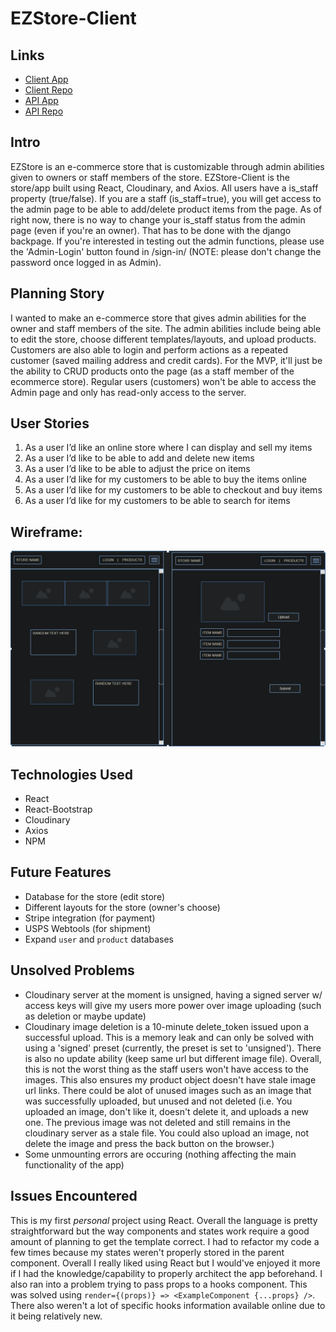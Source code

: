 # EZStore-Client

## Links
- [Client App](https://philingyuup.github.io/EZStore-Client/)
- [Client Repo](https://github.com/philingyuup/EZStore-Client)
- [API App](https://ezstore-server.herokuapp.com/)
- [API Repo](https://github.com/philingyuup/EZStore-Server)

## Intro
EZStore is an e-commerce store that is customizable through admin abilities given to owners or staff members of the store. EZStore-Client is the store/app built using React, Cloudinary, and Axios. All users have a is_staff property (true/false). If you are a staff (is_staff=true), you will get access to the admin page to be able to add/delete product items from the page. As of right now, there is no way to change your is_staff status from the admin page (even if you're an owner). That has to be done with the django backpage. If you're interested in testing out the admin functions, please use the 'Admin-Login' button found in /sign-in/ (NOTE: please don't change the password once logged in as Admin).

## Planning Story
I wanted to make an e-commerce store that gives admin abilities for the owner and staff members of the site. The admin abilities include being able to edit the store, choose different templates/layouts, and upload products. Customers are also able to login and perform actions as a repeated customer (saved mailing address and credit cards). For the MVP, it'll just be the ability to CRUD products onto the page (as a staff member of the ecommerce store). Regular users (customers) won't be able to access the Admin page and only has read-only access to the server.

## User Stories
1. As a user I’d like an online store where I can display and sell my items
1. As a user I’d like to be able to add and delete new items
1. As a user I’d like to be able to adjust the price on items
1. As a user I’d like for my customers to be able to buy the items online
1. As a user I’d like for my customers to be able to checkout and buy items
1. As a user I’d like for my customers to be able to search for items

## Wireframe:
![](public/EZStore-WireFrame.png)

## Technologies Used
- React
- React-Bootstrap
- Cloudinary
- Axios
- NPM

## Future Features
- Database for the store (edit store)
- Different layouts for the store (owner's choose)
- Stripe integration (for payment)
- USPS Webtools (for shipment)
- Expand ```user``` and ```product``` databases

## Unsolved Problems
- Cloudinary server at the moment is unsigned, having a signed server w/ access keys will give my users more power over image uploading (such as deletion or maybe update)
- Cloudinary image deletion is a 10-minute delete_token issued upon a successful upload. This is a memory leak and can only be solved with using a 'signed' preset (currently, the preset is set to 'unsigned'). There is also no update ability (keep same url but different image file). Overall, this is not the worst thing as the staff users won't have access to the images. This also ensures my product object doesn't have stale image url links. There could be alot of unused images such as an image that was successfully uploaded, but unused and not deleted (i.e. You uploaded an image, don't like it, doesn't delete it, and uploads a new one. The previous image was not deleted and still remains in the cloudinary server as a stale file. You could also upload an image, not delete the image and press the back button on the browser.)
- Some unmounting errors are occuring (nothing affecting the main functionality of the app)

## Issues Encountered
This is my first *personal* project using React. Overall the language is pretty straightforward but the way components and states work require a good amount of planning to get the template correct. I had to refactor my code a few times because my states weren't properly stored in the parent component. Overall I really liked using React but I would've enjoyed it more if I had the knowledge/capability to properly architect the app beforehand. I also ran into a problem trying to pass props to a hooks component. This was solved using ```render={(props)} => <ExampleComponent {...props} />```. There also weren't a lot of specific hooks information available online due to it being relatively new.
